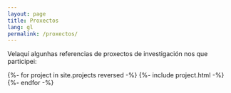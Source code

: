 ```yaml
---
layout: page
title: Proxectos
lang: gl
permalink: /proxectos/
---
```


Velaquí algunhas referencias de proxectos de investigación nos que participei:

<div class="card-pannel">
{%- for project in site.projects reversed -%}
  {%- include project.html -%}
{%- endfor -%}
</div>
